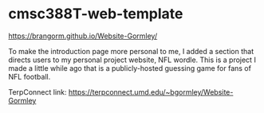 # cmsc388T-web-template

https://brangorm.github.io/Website-Gormley/

To make the introduction page more personal to me, I added a section that directs users to my personal project website, NFL wordle. This is a project I made a little while ago that is a publicly-hosted guessing game for fans of NFL football.

TerpConnect link: https://terpconnect.umd.edu/~bgormley/Website-Gormley

